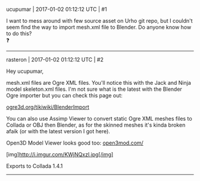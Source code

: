 ucupumar | 2017-01-02 01:12:12 UTC | #1

I want to mess around with few source asset on Urho git repo, but I couldn't seem find the way to import mesh.xml file to Blender. 
Do anyone know how to do this?  
:question:

-------------------------

rasteron | 2017-01-02 01:12:12 UTC | #2

Hey ucupumar,

mesh.xml files are Ogre XML files. You'll notice this with the Jack and Ninja model skeleton.xml files. I'm not sure what is the latest with the Blender Ogre importer but you can check this page out:

[ogre3d.org/tikiwiki/BlenderImport](http://www.ogre3d.org/tikiwiki/BlenderImport)

You can also use Assimp Viewer to convert static Ogre XML meshes files to Collada or OBJ then Blender, as for the skinned meshes it's kinda broken afaik (or with the latest version I got here).

Open3D Model Viewer looks good too: [open3mod.com/](http://www.open3mod.com/)


[img]http://i.imgur.com/KWjNQxzl.jpg[/img]

Exports to Collada 1.4.1

-------------------------

